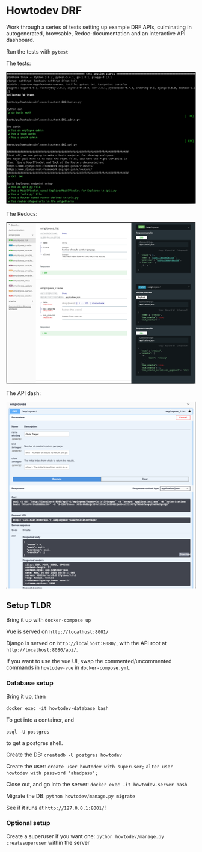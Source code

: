 # Howtodev DRF

Work through a series of tests setting up example DRF APIs, culminating in autogenerated, browsable, Redoc-documentation and an interactive API dashboard.

Run the tests with `pytest`

The tests:

![Guidebook](howtodev-server/img/guidebook.png)

The Redocs:

![Redocs](howtodev-server/img/redocs.png)

The API dash:

![Swagger](howtodev-server/img/swagger.png)

## Setup TLDR

Bring it up with `docker-compose up`

Vue is served on `http://localhost:8001/`

Django is served on `http://localhost:8080/`, with the API root at `http://localhost:8080/api/`.

If you want to use the vue UI, swap the commented/uncommented commands in `howtodev-vue` in `docker-compose.yml`.

### Database setup

Bring it up, then

`docker exec -it howtodev-database bash`

To get into a container, and

`psql -U postgres`

to get a postgres shell.

Create the DB:
`createdb -U postgres howtodev`

Create the user:
`create user howtodev with superuser;`
`alter user howtodev with password 'abadpass';`

Close out, and go into the server:
`docker exec -it howtodev-server bash`

Migrate the DB:
`python howtodev/manage.py migrate`

See if it runs at `http://127.0.0.1:8001/`!

### Optional setup

Create a superuser if you want one:
`python howtodev/manage.py createsuperuser` within the server
